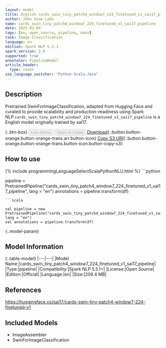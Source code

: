 ```yaml
---
layout: model
title: English cards_swin_tiny_patch4_window7_224_finetuned_v1_sai17_pipeline pipeline SwinForImageClassification from sai17
author: John Snow Labs
name: cards_swin_tiny_patch4_window7_224_finetuned_v1_sai17_pipeline
date: 2025-02-04
tags: [en, open_source, pipeline, onnx]
task: Image Classification
language: en
edition: Spark NLP 5.5.1
spark_version: 3.0
supported: true
annotator: PipelineModel
article_header:
  type: cover
use_language_switcher: "Python-Scala-Java"
---
```


## Description

Pretrained SwinForImageClassification, adapted from Hugging Face and curated to provide scalability and production-readiness using Spark NLP.`cards_swin_tiny_patch4_window7_224_finetuned_v1_sai17_pipeline` is a English model originally trained by sai17.

{:.btn-box}
<button class="button button-orange" disabled>Live Demo</button>
<button class="button button-orange" disabled>Open in Colab</button>
[Download](https://s3.amazonaws.com/auxdata.johnsnowlabs.com/public/models/cards_swin_tiny_patch4_window7_224_finetuned_v1_sai17_pipeline_en_5.5.1_3.0_1738710401896.zip){:.button.button-orange.button-orange-trans.arr.button-icon}
[Copy S3 URI](s3://auxdata.johnsnowlabs.com/public/models/cards_swin_tiny_patch4_window7_224_finetuned_v1_sai17_pipeline_en_5.5.1_3.0_1738710401896.zip){:.button.button-orange.button-orange-trans.button-icon.button-copy-s3}

## How to use



<div class="tabs-box" markdown="1">
{% include programmingLanguageSelectScalaPythonNLU.html %}
```python

pipeline = PretrainedPipeline("cards_swin_tiny_patch4_window7_224_finetuned_v1_sai17_pipeline", lang = "en")
annotations =  pipeline.transform(df)   

```
```scala

val pipeline = new PretrainedPipeline("cards_swin_tiny_patch4_window7_224_finetuned_v1_sai17_pipeline", lang = "en")
val annotations = pipeline.transform(df)

```
</div>

{:.model-param}
## Model Information

{:.table-model}
|---|---|
|Model Name:|cards_swin_tiny_patch4_window7_224_finetuned_v1_sai17_pipeline|
|Type:|pipeline|
|Compatibility:|Spark NLP 5.5.1+|
|License:|Open Source|
|Edition:|Official|
|Language:|en|
|Size:|206.4 MB|

## References

https://huggingface.co/sai17/cards-swin-tiny-patch4-window7-224-finetuned-v1

## Included Models

- ImageAssembler
- SwinForImageClassification